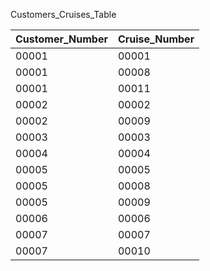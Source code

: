 Customers_Cruises_Table

| Customer_Number | Cruise_Number |
| --------------- | ------------- |
| 00001           | 00001         |
| 00001           | 00008         | 
| 00001           | 00011         |
| 00002           | 00002         |
| 00002           | 00009         |
| 00003           | 00003         |
| 00004           | 00004         |
| 00005           | 00005         |
| 00005           | 00008         |
| 00005           | 00009         |
| 00006           | 00006         |
| 00007           | 00007         |
| 00007           | 00010         |


